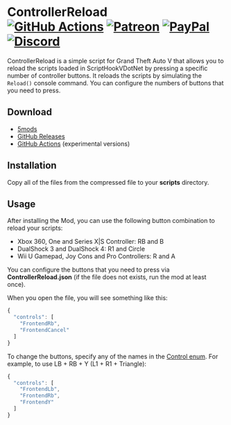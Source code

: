 # ControllerReload<br>[![GitHub Actions][actions-img]][actions-url] [![Patreon][patreon-img]][patreon-url] [![PayPal][paypal-img]][paypal-url] [![Discord][discord-img]][discord-url]

ControllerReload is a simple script for Grand Theft Auto V that allows you to reload the scripts loaded in ScriptHookVDotNet by pressing a specific number of controller buttons. It reloads the scripts by simulating the `Reload()` console command. You can configure the numbers of buttons that you need to press.

## Download

* [5mods](https://www.gta5-mods.com/scripts/controllerreload)
* [GitHub Releases](https://github.com/justalemon/ControllerReload/releases)
* [GitHub Actions](https://github.com/justalemon/ControllerReload/actions) (experimental versions)

## Installation

Copy all of the files from the compressed file to your **scripts** directory.

## Usage

After installing the Mod, you can use the following button combination to reload your scripts:

* Xbox 360, One and Series X|S Controller: RB and B
* DualShock 3 and DualShock 4: R1 and Circle
* Wii U Gamepad, Joy Cons and Pro Controllers: R and A

You can configure the buttons that you need to press via **ControllerReload.json** (if the file does not exists, run the mod at least once).

When you open the file, you will see something like this:

```js
{
  "controls": [
    "FrontendRb",
    "FrontendCancel"
  ]
}
```

To change the buttons, specify any of the names in the [Control enum](https://github.com/crosire/scripthookvdotnet/blob/main/source/scripting_v3/GTA/Control.cs). For example, to use LB + RB + Y (L1 + R1 + Triangle):

```js
{
  "controls": [
    "FrontendLb",
    "FrontendRb",
    "FrontendY"
  ]
}
```

[actions-img]: https://img.shields.io/github/actions/workflow/status/justalemon/ControllerReload/main.yml?branch=master&label=actions
[actions-url]: https://github.com/justalemon/ControllerReload/actions
[appveyor-img]: https://img.shields.io/appveyor/build/justalemon/controllerreload?label=appveyor
[appveyor-url]: https://ci.appveyor.com/project/justalemon/controllerreload
[patreon-img]: https://img.shields.io/badge/support-patreon-FF424D.svg
[patreon-url]: https://www.patreon.com/lemonchan
[paypal-img]: https://img.shields.io/badge/support-paypal-0079C1.svg
[paypal-url]: https://paypal.me/justalemon
[discord-img]: https://img.shields.io/badge/discord-join-7289DA.svg
[discord-url]: https://discord.gg/Cf6sspj
